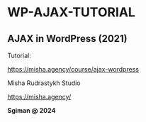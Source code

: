 # WP-AJAX-TUTORIAL 
 
## AJAX in WordPress (2021)

Tutorial:

https://misha.agency/course/ajax-wordpress



Misha Rudrastykh Studio

https://misha.agency/





**Sgiman @ 2024**
